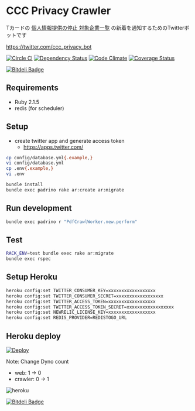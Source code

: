 # CCC Privacy Crawler
Tカードの [個人情報提供の停止 対象企業一覧](http://qa.tsite.jp/faq/show/25129) の新着を通知するためのTwitterボットです

https://twitter.com/ccc_privacy_bot

[![Circle CI](https://circleci.com/gh/sue445/ccc_privacy_crawler/tree/master.png?style=badge)](https://circleci.com/gh/sue445/ccc_privacy_crawler/tree/master)
[![Dependency Status](https://gemnasium.com/sue445/ccc_privacy_crawler.svg)](https://gemnasium.com/sue445/ccc_privacy_crawler)
[![Code Climate](https://codeclimate.com/github/sue445/ccc_privacy_crawler/badges/gpa.svg)](https://codeclimate.com/github/sue445/ccc_privacy_crawler)
[![Coverage Status](https://img.shields.io/coveralls/sue445/ccc_privacy_crawler.svg)](https://coveralls.io/r/sue445/ccc_privacy_crawler)

[![Bitdeli Badge](https://d2weczhvl823v0.cloudfront.net/sue445/ccc_privacy_crawler/trend.png)](https://bitdeli.com/free "Bitdeli Badge")

## Requirements
* Ruby 2.1.5
* redis (for scheduler)

## Setup
* create twitter app and generate access token
  * https://apps.twitter.com/

```bash
cp config/database.yml{.example,}
vi config/database.yml
cp .env{.example,}
vi .env

bundle install
bundle exec padrino rake ar:create ar:migrate
```

## Run development
```bash
bundle exec padrino r "PdfCrawlWorker.new.perform"
```

## Test
```bash
RACK_ENV=test bundle exec rake ar:migrate
bundle exec rspec
```

## Setup Heroku
```bash
heroku config:set TWITTER_CONSUMER_KEY=xxxxxxxxxxxxxxxxxx
heroku config:set TWITTER_CONSUMER_SECRET=xxxxxxxxxxxxxxxxxx
heroku config:set TWITTER_ACCESS_TOKEN=xxxxxxxxxxxxxxxxxx
heroku config:set TWITTER_ACCESS_TOKEN_SECRET=xxxxxxxxxxxxxxxxxx
heroku config:set NEWRELIC_LICENSE_KEY=xxxxxxxxxxxxxxxxxx
heroku config:set REDIS_PROVIDER=REDISTOGO_URL
```

## Heroku deploy
[![Deploy](https://www.herokucdn.com/deploy/button.png)](https://heroku.com/deploy)

Note: Change Dyno count

* web: 1 -> 0
* crawler: 0 -> 1

![heroku](img/heroku.png)


[![Bitdeli Badge](https://d2weczhvl823v0.cloudfront.net/sue445/ccc_privacy_crawler/trend.png)](https://bitdeli.com/free "Bitdeli Badge")

